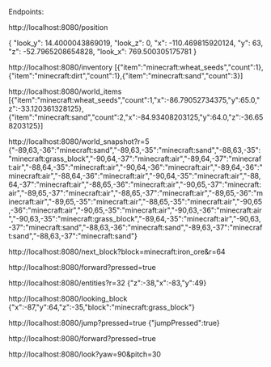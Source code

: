 Endpoints: 

http://localhost:8080/position

{
  "look_y": 14.4000043869019,
  "look_z": 0,
  "x": -110.469815920124,
  "y": 63,
  "z": -52.7965208654828,
  "look_x": 769.500305175781
}


http://localhost:8080/inventory [{"item":"minecraft:wheat_seeds","count":1},{"item":"minecraft:dirt","count":1},{"item":"minecraft:sand","count":3}]

http://localhost:8080/world_items  [{"item":"minecraft:wheat_seeds","count":1,"x":-86.79052734375,"y":65.0,"z":-33.120361328125},{"item":"minecraft:sand","count":2,"x":-84.93408203125,"y":64.0,"z":-36.658203125}]

http://localhost:8080/world_snapshot?r=5 {"-89,63,-36":"minecraft:sand","-89,63,-35":"minecraft:sand","-88,63,-35":"minecraft:grass_block","-90,64,-37":"minecraft:air","-89,64,-37":"minecraft:air","-88,64,-35":"minecraft:air","-90,64,-36":"minecraft:air","-89,64,-36":"minecraft:air","-88,64,-36":"minecraft:air","-90,64,-35":"minecraft:air","-88,64,-37":"minecraft:air","-88,65,-36":"minecraft:air","-90,65,-37":"minecraft:air","-89,65,-37":"minecraft:air","-88,65,-37":"minecraft:air","-89,65,-36":"minecraft:air","-89,65,-35":"minecraft:air","-88,65,-35":"minecraft:air","-90,65,-36":"minecraft:air","-90,65,-35":"minecraft:air","-90,63,-36":"minecraft:air","-90,63,-35":"minecraft:grass_block","-89,64,-35":"minecraft:air","-90,63,-37":"minecraft:sand","-88,63,-36":"minecraft:sand","-89,63,-37":"minecraft:sand","-88,63,-37":"minecraft:sand"}

http://localhost:8080/next_block?block=minecraft:iron_ore&r=64

http://localhost:8080/forward?pressed=true

http://localhost:8080/entities?r=32 {"z":-38,"x":-83,"y":49}

http://localhost:8080/looking_block {"x":-87,"y":64,"z":-35,"block":"minecraft:grass_block"} 

http://localhost:8080/jump?pressed=true {"jumpPressed":true}

http://localhost:8080/forward?pressed=true

http://localhost:8080/look?yaw=90&pitch=30
